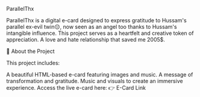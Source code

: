 ParallelThx

ParallelThx is a digital e-card designed to express gratitude to Hussam's parallel ex-evil twin😔, now seen as an angel too thanks to Hussam's intangible influence. This project serves as a heartfelt and creative token of appreciation. A love and hate relationship that saved me 2005$.

🌟 About the Project

This project includes:

A beautiful HTML-based e-card featuring images and music.
A message of transformation and gratitude.
Music and visuals to create an immersive experience.
Access the live e-card here:
👉 E-Card Link
